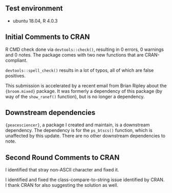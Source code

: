 ## Test environment

- ubuntu 18.04, R 4.0.3

## Initial Comments to CRAN

R CMD check done via `devtools::check()`, resulting in 0 errors, 0 warnings and 0 notes. The package comes with two new functions that are CRAN-compliant.

`devtools::spell_check()` results in a lot of typos, all of which are false positives.

This submission is accelerated by a recent email from Brian Ripley about the `{broom.mixed}` package. It was formerly a dependency of this package (by way of the `show_ranef()` function), but is no longer a dependency.

## Downstream dependencies

`{peacesciencer}`, a package I created and maintain, is a downstream dependency. The dependency is for the `ps_btscs()` function, which is unaffected by this update. There are no other downstream dependencies to note.


## Second Round Comments to CRAN

I identified that stray non-ASCII character and fixed it.

I identified and fixed the class-compare-to-string issue identified by CRAN. I thank CRAN for also suggesting the solution as well.

